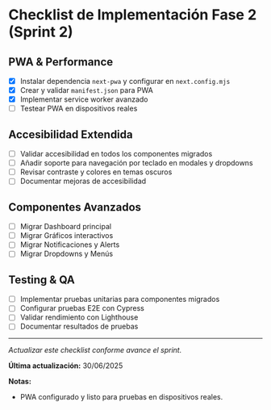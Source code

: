 # Checklist de Implementación Fase 2 (Sprint 2)

## PWA & Performance
- [x] Instalar dependencia `next-pwa` y configurar en `next.config.mjs`
- [x] Crear y validar `manifest.json` para PWA
- [x] Implementar service worker avanzado
- [ ] Testear PWA en dispositivos reales

## Accesibilidad Extendida
- [ ] Validar accesibilidad en todos los componentes migrados
- [ ] Añadir soporte para navegación por teclado en modales y dropdowns
- [ ] Revisar contraste y colores en temas oscuros
- [ ] Documentar mejoras de accesibilidad

## Componentes Avanzados
- [ ] Migrar Dashboard principal
- [ ] Migrar Gráficos interactivos
- [ ] Migrar Notificaciones y Alerts
- [ ] Migrar Dropdowns y Menús

## Testing & QA
- [ ] Implementar pruebas unitarias para componentes migrados
- [ ] Configurar pruebas E2E con Cypress
- [ ] Validar rendimiento con Lighthouse
- [ ] Documentar resultados de pruebas

---

_Actualizar este checklist conforme avance el sprint._

**Última actualización:** 30/06/2025

**Notas:**
- PWA configurado y listo para pruebas en dispositivos reales.

